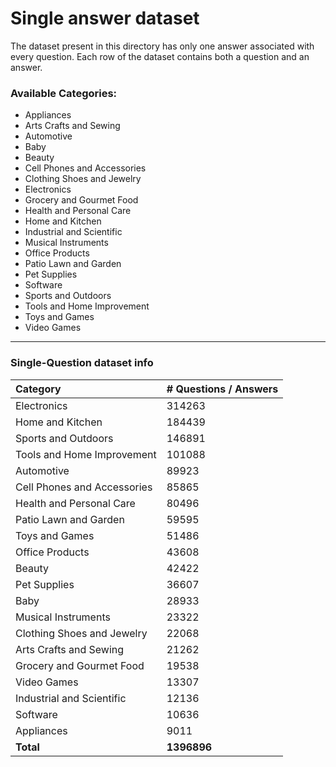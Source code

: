 # Single answer dataset
The dataset present in this directory has only one answer associated with every question. Each row of the dataset contains both a question and an answer. 

### Available Categories:
* Appliances
* Arts Crafts and Sewing
* Automotive
* Baby
* Beauty
* Cell Phones and Accessories
* Clothing Shoes and Jewelry
* Electronics
* Grocery and Gourmet Food
* Health and Personal Care
* Home and Kitchen
* Industrial and Scientific
* Musical Instruments
* Office Products
* Patio Lawn and Garden
* Pet Supplies
* Software
* Sports and Outdoors
* Tools and Home Improvement
* Toys and Games
* Video Games

---
### Single-Question dataset info
|Category|# Questions / Answers|
|:-------|:--------------------|
|Electronics|314263|
|Home and Kitchen|184439|
|Sports and Outdoors|146891|
|Tools and Home Improvement|101088|
|Automotive|89923|
|Cell Phones and Accessories|85865|
|Health and Personal Care|80496|
|Patio Lawn and Garden|59595|
|Toys and Games|51486|
|Office Products|43608|
|Beauty|42422|
|Pet Supplies|36607|
|Baby|28933|
|Musical Instruments|23322|
|Clothing Shoes and Jewelry|22068|
|Arts Crafts and Sewing|21262|
|Grocery and Gourmet Food|19538|
|Video Games|13307|
|Industrial and Scientific|12136|
|Software|10636|
|Appliances|9011|
|**Total**|**1396896**|